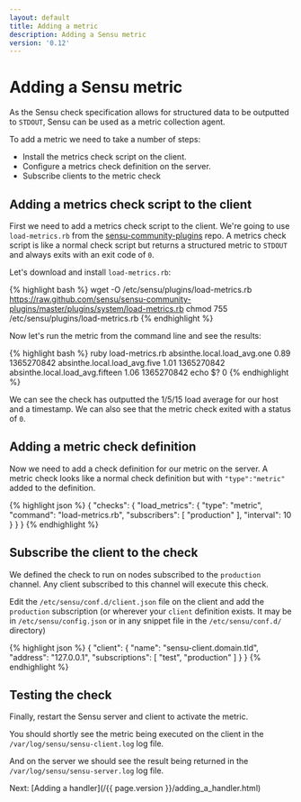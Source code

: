 ```yaml
---
layout: default
title: Adding a metric
description: Adding a Sensu metric
version: '0.12'
---
```


# Adding a Sensu metric

As the Sensu check specification allows for structured data to be
outputted to `STDOUT`, Sensu can be used as a metric collection agent.

To add a metric we need to take a number of steps:

* Install the metrics check script on the client.
* Configure a metrics check definition on the server.
* Subscribe clients to the metric check

## Adding a metrics check script to the client

First we need to add a metrics check script to the client. We're going to use `load-metrics.rb` from the
[sensu-community-plugins](https://github.com/sensu/sensu-community-plugins) repo. A metrics check script is like a normal check script but returns a structured metric to `STDOUT` and always exits with an exit code of `0`.

Let's download and install `load-metrics.rb`:

{% highlight bash %}
    wget -O /etc/sensu/plugins/load-metrics.rb https://raw.github.com/sensu/sensu-community-plugins/master/plugins/system/load-metrics.rb
    chmod 755 /etc/sensu/plugins/load-metrics.rb
{% endhighlight %}

Now let's run the metric from the command line and see the results:

{% highlight bash %}
    ruby load-metrics.rb
    absinthe.local.load_avg.one 0.89  1365270842
    absinthe.local.load_avg.five  1.01  1365270842
    absinthe.local.load_avg.fifteen 1.06  1365270842
    echo $?
    0
{% endhighlight %}

We can see the check has outputted the 1/5/15 load average for our host
and a timestamp. We can also see that the metric check exited with a
status of `0`.

## Adding a metric check definition

Now we need to add a check definition for our metric on the server. A metric check looks like a normal check definition but with `"type":"metric"` added to the definition.

{% highlight json %}
{
  "checks": {
    "load_metrics": {
      "type": "metric",
      "command": "load-metrics.rb",
      "subscribers": [
        "production"
      ],
      "interval": 10
    }
  }
}
{% endhighlight %}

## Subscribe the client to the check

We defined the check to run on nodes subscribed to the `production` channel.
Any client subscribed to this channel will execute this check.

Edit the `/etc/sensu/conf.d/client.json` file on the client and add the
`production` subscription (or wherever your `client` definition exists.  It may
be in `/etc/sensu/config.json` or in any snippet file in the
`/etc/sensu/conf.d/` directory)

{% highlight json %}
      {
        "client": {
          "name": "sensu-client.domain.tld",
          "address": "127.0.0.1",
          "subscriptions": [ "test", "production" ]
        }
      }
  {% endhighlight %}

## Testing the check

Finally, restart the Sensu server and client to activate the metric. 

You should shortly see the metric being executed on the client in the
`/var/log/sensu/sensu-client.log` log file.

And on the server we should see the result being returned in the
`/var/log/sensu/sensu-server.log` log file.

Next: [Adding a handler](/{{ page.version }}/adding_a_handler.html)

